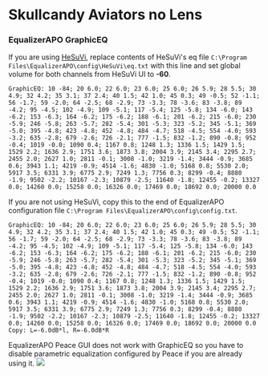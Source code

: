 # Skullcandy Aviators no Lens
### EqualizerAPO GraphicEQ
If you are using [HeSuVi](https://sourceforge.net/projects/hesuvi/), replace contents of HeSuVi's eq file `C:\Program Files\EqualizerAPO\config\HeSuVi\eq.txt` with this line and set global volume for both channels from HeSuVi UI to **-60**.
```
GraphicEQ: 10 -84; 20 6.0; 22 6.0; 23 6.0; 25 6.0; 26 5.9; 28 5.5; 30 4.9; 32 4.2; 35 3.1; 37 2.4; 40 1.5; 42 1.0; 45 0.3; 49 -0.5; 52 -1.1; 56 -1.7; 59 -2.0; 64 -2.5; 68 -2.9; 73 -3.3; 78 -3.6; 83 -3.8; 89 -4.2; 95 -4.5; 102 -4.9; 109 -5.1; 117 -5.4; 125 -5.8; 134 -6.0; 143 -6.2; 153 -6.3; 164 -6.2; 175 -6.2; 188 -6.1; 201 -6.2; 215 -6.0; 230 -5.9; 246 -5.8; 263 -5.7; 282 -5.4; 301 -5.3; 323 -5.2; 345 -5.1; 369 -5.0; 395 -4.8; 423 -4.8; 452 -4.8; 484 -4.7; 518 -4.5; 554 -4.0; 593 -3.2; 635 -2.8; 679 -2.6; 726 -2.1; 777 -1.5; 832 -1.2; 890 -0.8; 952 -0.4; 1019 -0.0; 1090 0.4; 1167 0.8; 1248 1.3; 1336 1.5; 1429 1.5; 1529 2.2; 1636 2.9; 1751 3.6; 1873 3.8; 2004 3.9; 2145 3.4; 2295 2.7; 2455 2.0; 2627 1.0; 2811 -0.1; 3008 -1.0; 3219 -1.4; 3444 -0.9; 3685 0.6; 3943 1.1; 4219 -0.9; 4514 -1.6; 4830 -1.0; 5168 0.8; 5530 2.0; 5917 3.5; 6331 3.9; 6775 2.9; 7249 1.3; 7756 0.3; 8299 -0.4; 8880 -1.9; 9502 -2.2; 10167 -2.3; 10879 -2.5; 11640 -1.8; 12455 -0.2; 13327 0.0; 14260 0.0; 15258 0.0; 16326 0.0; 17469 0.0; 18692 0.0; 20000 0.0
```
If you are not using HeSuVi, copy this to the end of EqualizerAPO configuration file `C:\Program Files\EqualizerAPO\config\config.txt`.
```
GraphicEQ: 10 -84; 20 6.0; 22 6.0; 23 6.0; 25 6.0; 26 5.9; 28 5.5; 30 4.9; 32 4.2; 35 3.1; 37 2.4; 40 1.5; 42 1.0; 45 0.3; 49 -0.5; 52 -1.1; 56 -1.7; 59 -2.0; 64 -2.5; 68 -2.9; 73 -3.3; 78 -3.6; 83 -3.8; 89 -4.2; 95 -4.5; 102 -4.9; 109 -5.1; 117 -5.4; 125 -5.8; 134 -6.0; 143 -6.2; 153 -6.3; 164 -6.2; 175 -6.2; 188 -6.1; 201 -6.2; 215 -6.0; 230 -5.9; 246 -5.8; 263 -5.7; 282 -5.4; 301 -5.3; 323 -5.2; 345 -5.1; 369 -5.0; 395 -4.8; 423 -4.8; 452 -4.8; 484 -4.7; 518 -4.5; 554 -4.0; 593 -3.2; 635 -2.8; 679 -2.6; 726 -2.1; 777 -1.5; 832 -1.2; 890 -0.8; 952 -0.4; 1019 -0.0; 1090 0.4; 1167 0.8; 1248 1.3; 1336 1.5; 1429 1.5; 1529 2.2; 1636 2.9; 1751 3.6; 1873 3.8; 2004 3.9; 2145 3.4; 2295 2.7; 2455 2.0; 2627 1.0; 2811 -0.1; 3008 -1.0; 3219 -1.4; 3444 -0.9; 3685 0.6; 3943 1.1; 4219 -0.9; 4514 -1.6; 4830 -1.0; 5168 0.8; 5530 2.0; 5917 3.5; 6331 3.9; 6775 2.9; 7249 1.3; 7756 0.3; 8299 -0.4; 8880 -1.9; 9502 -2.2; 10167 -2.3; 10879 -2.5; 11640 -1.8; 12455 -0.2; 13327 0.0; 14260 0.0; 15258 0.0; 16326 0.0; 17469 0.0; 18692 0.0; 20000 0.0
Copy: L=-6.0dB*l, R=-6.0dB*R
```
EqualizerAPO Peace GUI does not work with GraphicEQ so you have to disable parametric equalization configured by Peace if you are already using it.
![](https://raw.githubusercontent.com/jaakkopasanen/AutoEq/master/results/Innerfidelity%202017/innerfidelity/onear/Skullcandy%20Aviators%20no%20Lens/Skullcandy%20Aviators%20no%20Lens.png)
